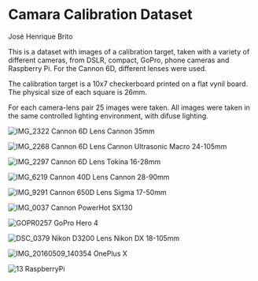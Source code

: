 # Camara Calibration Dataset

José Henrique Brito

This is a dataset with images of a calibration target, taken with a variety of different cameras, from DSLR, compact, GoPro, phone cameras and Raspberry Pi.
For the Cannon 6D, different lenses were used.

The calibration target is a 10x7 checkerboard printed on a flat vynil board. The physical size of each square is 26mm.

For each camera-lens pair 25 images were taken.
All images were taken in the same controlled lighting environment, with difuse lighting.

![IMG_2322](https://user-images.githubusercontent.com/19577316/119135388-3d0a0800-ba36-11eb-9d84-20b3acd5eb22.JPG)
Cannon 6D Lens Cannon 35mm

![IMG_2268](https://user-images.githubusercontent.com/19577316/119135623-93774680-ba36-11eb-8148-b42bb833f514.JPG)
Cannon 6D Lens Cannon Ultrasonic Macro 24-105mm

![IMG_2297](https://user-images.githubusercontent.com/19577316/119135681-a427bc80-ba36-11eb-9da2-e2c9fc84cd3c.JPG)
Cannon 6D Lens Tokina 16-28mm

![IMG_6219](https://user-images.githubusercontent.com/19577316/119135767-c15c8b00-ba36-11eb-8888-fd49c6f6bcfd.JPG)
Cannon 40D Lens Cannon 28-90mm

![IMG_9291](https://user-images.githubusercontent.com/19577316/119136253-58c1de00-ba37-11eb-837d-405554042910.JPG)
Cannon 650D Lens Sigma 17-50mm

![IMG_0037](https://user-images.githubusercontent.com/19577316/119136305-670ffa00-ba37-11eb-8437-028627251b3d.JPG)
Cannon PowerHot SX130

![GOPR0257](https://user-images.githubusercontent.com/19577316/119136325-6d9e7180-ba37-11eb-99c9-9e9fda65d7c4.JPG)
GoPro Hero 4

![DSC_0379](https://user-images.githubusercontent.com/19577316/119136353-75f6ac80-ba37-11eb-80bf-8b5ed6d028ae.JPG)
Nikon D3200 Lens Nikon DX 18-105mm

![IMG_20160509_140354](https://user-images.githubusercontent.com/19577316/119136371-7d1dba80-ba37-11eb-93b8-742185a7594d.jpg)
OnePlus X

![13](https://user-images.githubusercontent.com/19577316/119136402-8575f580-ba37-11eb-8980-eaa7270b6ef3.jpg)
RaspberryPi
